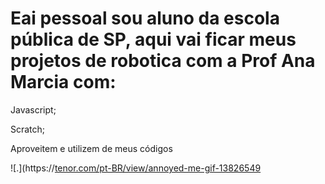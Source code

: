 # Eai pessoal sou aluno da escola pública de SP, aqui vai ficar meus projetos de robotica com a Prof Ana Marcia com:
Javascript;

Scratch;

Aproveitem e utilizem de meus códigos 

![.](https://[tenor.com/pt-BR/view/annoyed-me-gif-13826549](https://media.tenor.com/A-ozELwp694AAAAM/thumbs-thumbs-up-kid.gif)
